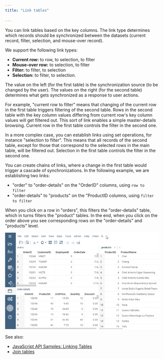 ```yaml
---
title: "Link tables"

---
```


You can link tables based on the key columns. The link type determines which records should be synchronized between the
datasets (current record, filter, selection, and mouse-over record). 

We support the following link types:

* **Current row:** to row, to selection, to filter
* **Mouse-over row:** to selection, to filter
* **Filter:** to filter, to selection
* **Selection:** to filter, to selection.

The value on the left (for the first table) is the synchronization source (to be changed by the user).
The values on the right (for the second table) determines what gets synchronized as a response to user actions.

For example, "current row to filter" means that changing of the current row in the first table triggers
filtering of the second table. Rows in the second table with the key column values differing from
current row's key column values will get filtered out. This sort of link enables a simple
master-details browsing. Current row in the first table controls the filter in the second one.

In a more complex case, you can establish links using set operations, for instance "selection to filter".
This means that all records of the second table, except for those that correspond to the
selected rows in the main table, will be filtered out. Selection in the first table
controls the filter in the second one.

You can create chains of links, where a change in the first table would trigger a cascade of
synchronizations. In the following example, we are establishing two links:

* "order" to "order-details" on the "OrderID" columns, using `row to filter`
* "order-details" to "products" on the "ProductID columns, using `filter to filter`

When you click on a row in "orders", this filters the "order-details" table, which in turns
filters the "product" tables. In the end, when you click on the order above you see corresponding
rows on the "order-details" and "products" level.

![link-tables](link-tables.gif)

See also:

* [JavaScript API Samples: Linking Tables](https://public.datagrok.ai/js/samples/data-frame/link-tables)
* [Join tables](../transform/join-tables.md)
